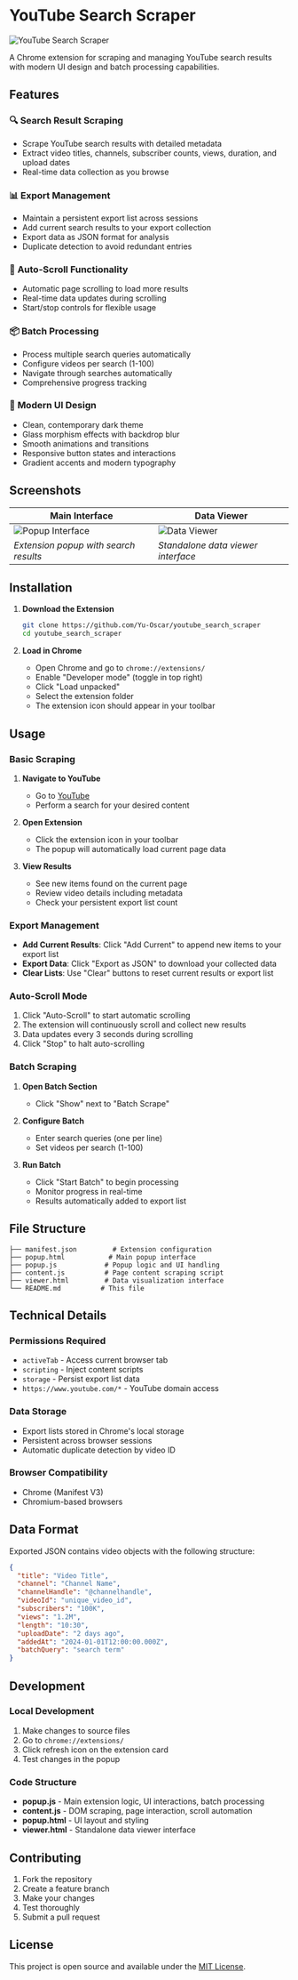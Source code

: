 # YouTube Search Scraper

![YouTube Search Scraper](icon.png)

A Chrome extension for scraping and managing YouTube search results with modern UI design and batch processing capabilities.

## Features

### 🔍 **Search Result Scraping**
- Scrape YouTube search results with detailed metadata
- Extract video titles, channels, subscriber counts, views, duration, and upload dates
- Real-time data collection as you browse

### 📊 **Export Management** 
- Maintain a persistent export list across sessions
- Add current search results to your export collection
- Export data as JSON format for analysis
- Duplicate detection to avoid redundant entries

### 🤖 **Auto-Scroll Functionality**
- Automatic page scrolling to load more results
- Real-time data updates during scrolling
- Start/stop controls for flexible usage

### 📦 **Batch Processing**
- Process multiple search queries automatically
- Configure videos per search (1-100)
- Navigate through searches automatically
- Comprehensive progress tracking

### 🎨 **Modern UI Design**
- Clean, contemporary dark theme
- Glass morphism effects with backdrop blur
- Smooth animations and transitions
- Responsive button states and interactions
- Gradient accents and modern typography

## Screenshots

| Main Interface | Data Viewer |
|---|---|
| ![Popup Interface](popup-screenshot.png) | ![Data Viewer](viewer-screenshot.png) |
| *Extension popup with search results* | *Standalone data viewer interface* |

## Installation

1. **Download the Extension**
   ```bash
   git clone https://github.com/Yu-Oscar/youtube_search_scraper
   cd youtube_search_scraper
   ```

2. **Load in Chrome**
   - Open Chrome and go to `chrome://extensions/`
   - Enable "Developer mode" (toggle in top right)
   - Click "Load unpacked"
   - Select the extension folder
   - The extension icon should appear in your toolbar

## Usage

### Basic Scraping

1. **Navigate to YouTube**
   - Go to [YouTube](https://youtube.com)
   - Perform a search for your desired content

2. **Open Extension**
   - Click the extension icon in your toolbar
   - The popup will automatically load current page data

3. **View Results**
   - See new items found on the current page
   - Review video details including metadata
   - Check your persistent export list count

### Export Management

- **Add Current Results**: Click "Add Current" to append new items to your export list
- **Export Data**: Click "Export as JSON" to download your collected data
- **Clear Lists**: Use "Clear" buttons to reset current results or export list

### Auto-Scroll Mode

1. Click "Auto-Scroll" to start automatic scrolling
2. The extension will continuously scroll and collect new results
3. Data updates every 3 seconds during scrolling
4. Click "Stop" to halt auto-scrolling

### Batch Scraping

1. **Open Batch Section**
   - Click "Show" next to "Batch Scrape"

2. **Configure Batch**
   - Enter search queries (one per line)
   - Set videos per search (1-100)
   
3. **Run Batch**
   - Click "Start Batch" to begin processing
   - Monitor progress in real-time
   - Results automatically added to export list

## File Structure

```
├── manifest.json         # Extension configuration
├── popup.html           # Main popup interface
├── popup.js            # Popup logic and UI handling
├── content.js          # Page content scraping script
├── viewer.html         # Data visualization interface
└── README.md          # This file
```

## Technical Details

### Permissions Required
- `activeTab` - Access current browser tab
- `scripting` - Inject content scripts
- `storage` - Persist export list data
- `https://www.youtube.com/*` - YouTube domain access

### Data Storage
- Export lists stored in Chrome's local storage
- Persistent across browser sessions
- Automatic duplicate detection by video ID

### Browser Compatibility
- Chrome (Manifest V3)
- Chromium-based browsers

## Data Format

Exported JSON contains video objects with the following structure:

```json
{
  "title": "Video Title",
  "channel": "Channel Name", 
  "channelHandle": "@channelhandle",
  "videoId": "unique_video_id",
  "subscribers": "100K",
  "views": "1.2M", 
  "length": "10:30",
  "uploadDate": "2 days ago",
  "addedAt": "2024-01-01T12:00:00.000Z",
  "batchQuery": "search term"
}
```

## Development

### Local Development
1. Make changes to source files
2. Go to `chrome://extensions/`
3. Click refresh icon on the extension card
4. Test changes in the popup

### Code Structure
- **popup.js** - Main extension logic, UI interactions, batch processing
- **content.js** - DOM scraping, page interaction, scroll automation  
- **popup.html** - UI layout and styling
- **viewer.html** - Standalone data viewer interface

## Contributing

1. Fork the repository
2. Create a feature branch
3. Make your changes
4. Test thoroughly
5. Submit a pull request

## License

This project is open source and available under the [MIT License](LICENSE).
